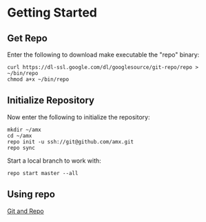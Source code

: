 Getting Started
===============

Get Repo
--------

Enter the following to download make executable the "repo" binary:

    curl https://dl-ssl.google.com/dl/googlesource/git-repo/repo > ~/bin/repo 
    chmod a+x ~/bin/repo


Initialize Repository
---------------------

Now enter the following to initialize the repository:

    mkdir ~/amx
    cd ~/amx 
    repo init -u ssh://git@github.com/amx.git
    repo sync
    
Start a local branch to work with:

    repo start master --all

Using repo
----------

[Git and Repo](http://source.android.com/source/version-control.html)
